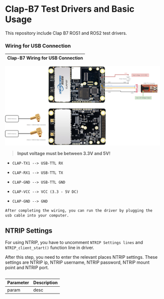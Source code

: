 # Clap-B7 Test Drivers and Basic Usage
This repository include Clap B7 ROS1 and ROS2 test drivers.


### Wiring for USB Connection

Clap-B7 Wiring for USB Connection      |
:-------------------------:|
![ClapB7Wiring](Docs/clapb7_usb_wiring.png)


>**Input voltage must be between 3.3V and 5V!**

* `CLAP-TX1 --> USB-TTL RX`
* `CLAP-RX1 --> USB-TTL TX`
* `CLAP-GND --> USB-TTL GND`

* `CLAP-VCC --> VCC (3.3 - 5V DC)`
* `CLAP-GND --> GND`


```
After completing the wiring, you can run the driver by plugging the usb cable into your computer.
```


## NTRIP Settings

For using NTRIP, you have to uncomment `NTRIP Settings lines` and `NTRIP_client_start()` function line in driver.

After this step, you need to enter the relevant places NTRIP settings. These settings are NTRIP ip, NTRIP username, NTRIP password, NTRIP mount point and NTRIP port.

```

```

Parameter | Description |
--- | --- |
param | desc |
